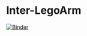 # Inter-LegoArm
[![Binder](https://mybinder.org/badge_logo.svg)](https://mybinder.org/v2/gh/Muhamadamani/Inter-LegoArm/main?filepath=Lego.ipynb)
